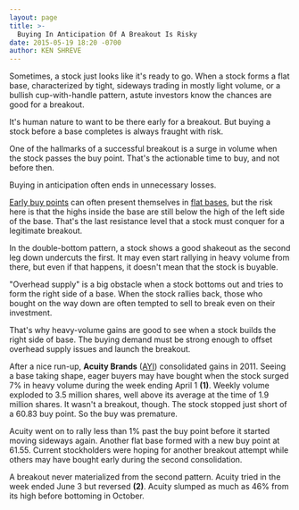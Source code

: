 ```yaml
---
layout: page
title: >-
  Buying In Anticipation Of A Breakout Is Risky
date: 2015-05-19 18:20 -0700
author: KEN SHREVE
---
```





Sometimes, a stock just looks like it's ready to go. When a stock forms a flat base, characterized by tight, sideways trading in mostly light volume, or a bullish cup-with-handle pattern, astute investors know the chances are good for a breakout.

  

It's human nature to want to be there early for a breakout. But buying a stock before a base completes is always fraught with risk.

  

One of the hallmarks of a successful breakout is a surge in volume when the stock passes the buy point. That's the actionable time to buy, and not before then.

  

Buying in anticipation often ends in unnecessary losses.

  

[Early buy points](http://education.investors.com/investors-corner/747574-how-to-chart-an-early-buy-point.htm) can often present themselves in [flat bases](http://education.investors.com/investors-corner/743141-bullish-stock-bases-have-many-positive-traits.htm), but the risk here is that the highs inside the base are still below the high of the left side of the base. That's the last resistance level that a stock must conquer for a legitimate breakout.

  

In the double-bottom pattern, a stock shows a good shakeout as the second leg down undercuts the first. It may even start rallying in heavy volume from there, but even if that happens, it doesn't mean that the stock is buyable.

  

"Overhead supply" is a big obstacle when a stock bottoms out and tries to form the right side of a base. When the stock rallies back, those who bought on the way down are often tempted to sell to break even on their investment.

  

That's why heavy-volume gains are good to see when a stock builds the right side of base. The buying demand must be strong enough to offset overhead supply issues and launch the breakout.

  

After a nice run-up, **Acuity Brands** ([AYI](https://research.investors.com/quote.aspx?symbol=AYI)) consolidated gains in 2011. Seeing a base taking shape, eager buyers may have bought when the stock surged 7% in heavy volume during the week ending April 1 **(1)**. Weekly volume exploded to 3.5 million shares, well above its average at the time of 1.9 million shares. It wasn't a breakout, though. The stock stopped just short of a 60.83 buy point. So the buy was premature.

  

Acuity went on to rally less than 1% past the buy point before it started moving sideways again. Another flat base formed with a new buy point at 61.55. Current stockholders were hoping for another breakout attempt while others may have bought early during the second consolidation.

  

A breakout never materialized from the second pattern. Acuity tried in the week ended June 3 but reversed **(2)**. Acuity slumped as much as 46% from its high before bottoming in October.




